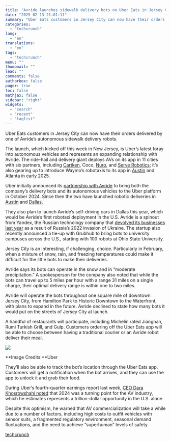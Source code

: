 ```yaml
---
title: "Avride launches sidewalk delivery bots on Uber Eats in Jersey City"
date: "2025-02-13 21:01:11"
summary: "Uber Eats customers in Jersey City can now have their orders delivered by one of Avride’s autonomous sidewalk delivery robots. The launch, which kicked off this week in New Jersey, is Uber’s latest foray into autonomous vehicles and represents an expanding relationship with Avride. The ride-hail and delivery giant deploys..."
categories:
  - "techcrunch"
lang:
  - "en"
translations:
  - "en"
tags:
  - "techcrunch"
menu: ""
thumbnail: ""
lead: ""
comments: false
authorbox: false
pager: true
toc: false
mathjax: false
sidebar: "right"
widgets:
  - "search"
  - "recent"
  - "taglist"
---
```


Uber Eats customers in Jersey City can now have their orders delivered by one of Avride’s autonomous sidewalk delivery robots.

The launch, which kicked off this week in New Jersey, is Uber’s latest foray into autonomous vehicles and represents an expanding relationship with Avride. The ride-hail and delivery giant deploys AVs on its app in 11 cities with six partners, including [Cartken](https://techcrunch.com/2024/02/20/uber-eats-is-launching-a-delivery-service-with-cartkens-sidewalk-robots-in-japan/), Coco, [Nuro](https://techcrunch.com/2022/09/08/uber-turns-to-autonomous-vehicle-startup-nuro-for-eats-deliveries/), and [Serve Robotics](https://techcrunch.com/2024/04/18/uber-nvidia-backed-serve-robotics-hits-public-markets-with-40m-splash/); it’s also gearing up to introduce Waymo’s robotaxis to its app in [Austin](https://techcrunch.com/2025/02/05/waymo-just-popped-up-on-the-uber-app-in-austin-ahead-of-robotaxi-launch/) and Atlanta in early 2025.

Uber initially announced its [partnership with Avride](https://techcrunch.com/2024/10/03/uber-taps-yandex-spinout-avride-for-autonomous-delivery-and-ride-hail-partnership/) to bring both the company’s delivery bots and its autonomous vehicles to the Uber platform in October 2024. Since then the two have launched robotic deliveries in [Austin](https://medium.com/avride/avride-robots-now-delivering-with-uber-eats-in-austin-5b0b022179fa) and [Dallas](https://medium.com/avride/avride-and-uber-eats-expand-robotic-deliveries-to-dallas-b75a5de0271b).

They also plan to launch Avride’s self-driving cars in Dallas this year, which would be Avride’s first robotaxi deployment in the U.S. Avride is a spinout from Yandex, the Russian technology company that [devolved its businesses last year](https://techcrunch.com/2024/02/05/yandex-to-sell-its-remaining-russian-businesses-for-5-2b-half-its-market-value/) as a result of Russia’s 2022 invasion of Ukraine. The startup also recently announced a tie-up with Grubhub to bring bots to university campuses across the U.S., starting with 100 robots at Ohio State University.

Jersey City is an interesting, if challenging, choice. Particularly in February, when a mixture of snow, rain, and freezing temperatures could make it difficult for the little bots to make their deliveries.

Avride says its bots can operate in the snow and in “moderate precipitation.” A spokesperson for the company also noted that while the bots can travel up to 5 miles per hour with a range 31 miles on a single charge, their optimal delivery range is within one to two miles.

Avride will operate the bots throughout one square mile of downtown Jersey City, from Hamilton Park to Historic Downtown to the Waterfront, with plans to expand in the future. Avride declined to state how many bots it would put on the streets of Jersey City at launch.

A handful of restaurants will participate, including Michelin rated Jiangnan, Rumi Turkish Grill, and Gulp. Customers ordering off the Uber Eats app will be able to choose between having a traditional courier or an Avride robot deliver their meal.

![](https://techcrunch.com/wp-content/uploads/2025/02/Robot-Enroute-Screen.png?w=334)

**Image Credits:**Uber

They’ll also be able to track the bot’s location through the Uber Eats app. Customers will get a notification when the bot arrives, and they can use the app to unlock it and grab their food.

During Uber’s fourth-quarter earnings report last week, [CEO Dara Khosrowshahi noted](https://s23.q4cdn.com/407969754/files/doc_earnings/2024/q4/transcript/Uber-Q4-24-Prepared-Remarks.pdf) that 2024 was a turning point for the AV industry, which he estimates represents a trillion-dollar opportunity in the U.S. alone.

Despite this optimism, he warned that AV commercialization will take a while due to a number of factors, including high costs to outfit vehicles with sensor suits, a fragmented regulatory environment, seasonal demand fluctuations, and the need to achieve “superhuman” levels of safety.

[techcrunch](https://techcrunch.com/2025/02/13/avride-launches-sidewalk-delivery-bots-on-uber-eats-in-jersey-city/)
